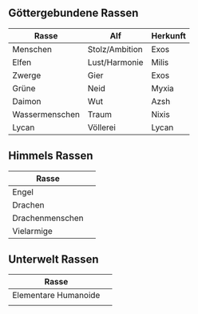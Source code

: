 ## Göttergebundene Rassen

| Rasse          | Alf            | Herkunft |
| -------------- | -------------- | -------- |
| Menschen       | Stolz/Ambition | Exos     |
| Elfen          | Lust/Harmonie  | Milis    |
| Zwerge         | Gier           | Exos     |
| Grüne          | Neid           | Myxia    |
| Daimon         | Wut            | Azsh     |
| Wassermenschen | Traum          | Nixis    | 
| Lycan          | Völlerei       | Lycan    |

## Himmels Rassen

| Rasse           |     |
| --------------- | --- |
| Engel           |     |
| Drachen         |     |
| Drachenmenschen |     |
| Vielarmige      |     |


## Unterwelt Rassen

| Rasse                |     | 
| -------------------- | --- |
| Elementare Humanoide |     |
|                      |     |

